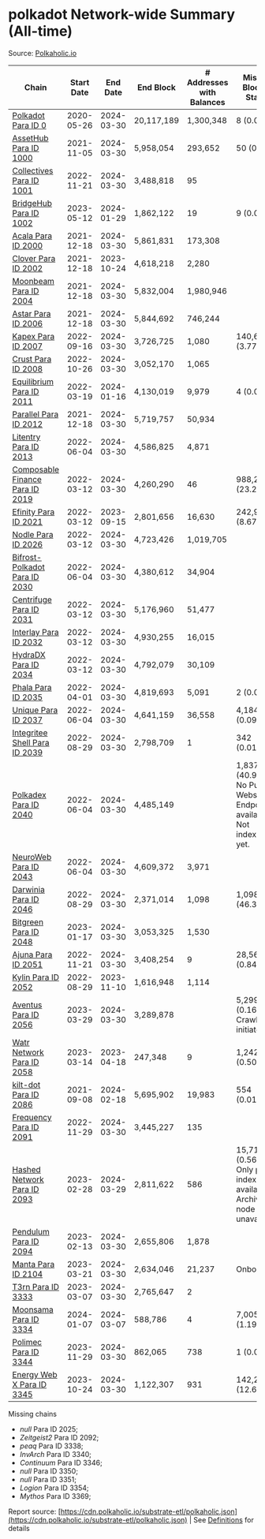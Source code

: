 # polkadot Network-wide Summary (All-time)

Source: [Polkaholic.io](https://polkaholic.io)


| Chain            | Start Date | End Date | End Block | # Addresses with Balances | Missing Blocks / Status |
| ---------------- | ---------- | ---------| --------- | ------------------------- | ----------------------- |
| [Polkadot Para ID 0](/polkadot/0-polkadot) | 2020-05-26 | 2024-03-30 | 20,117,189 |  1,300,348 | 8 (0.00%)  |
| [AssetHub Para ID 1000](/polkadot/1000-assethub) | 2021-11-05 | 2024-03-30 | 5,958,054 |  293,652 | 50 (0.00%)  |
| [Collectives Para ID 1001](/polkadot/1001-collectives) | 2022-11-21 | 2024-03-30 | 3,488,818 |  95 |    |
| [BridgeHub Para ID 1002](/polkadot/1002-bridgehub) | 2023-05-12 | 2024-01-29 | 1,862,122 |  19 | 9 (0.00%)  |
| [Acala Para ID 2000](/polkadot/2000-acala) | 2021-12-18 | 2024-03-30 | 5,861,831 |  173,308 |    |
| [Clover Para ID 2002](/polkadot/2002-clover) | 2021-12-18 | 2023-10-24 | 4,618,218 |  2,280 |    |
| [Moonbeam Para ID 2004](/polkadot/2004-moonbeam) | 2021-12-18 | 2024-03-30 | 5,832,004 |  1,980,946 |    |
| [Astar Para ID 2006](/polkadot/2006-astar) | 2021-12-18 | 2024-03-30 | 5,844,692 |  746,244 |    |
| [Kapex Para ID 2007](/polkadot/2007-kapex) | 2022-09-16 | 2024-03-30 | 3,726,725 |  1,080 | 140,668 (3.77%)  |
| [Crust Para ID 2008](/polkadot/2008-crust) | 2022-10-26 | 2024-03-30 | 3,052,170 |  1,065 |    |
| [Equilibrium Para ID 2011](/polkadot/2011-equilibrium) | 2022-03-19 | 2024-01-16 | 4,130,019 |  9,979 | 4 (0.00%)  |
| [Parallel Para ID 2012](/polkadot/2012-parallel) | 2021-12-18 | 2024-03-30 | 5,719,757 |  50,934 |    |
| [Litentry Para ID 2013](/polkadot/2013-litentry) | 2022-06-04 | 2024-03-30 | 4,586,825 |  4,871 |    |
| [Composable Finance Para ID 2019](/polkadot/2019-composable) | 2022-03-12 | 2024-03-30 | 4,260,290 |  46 | 988,228 (23.20%)  |
| [Efinity Para ID 2021](/polkadot/2021-efinity) | 2022-03-12 | 2023-09-15 | 2,801,656 |  16,630 | 242,949 (8.67%)  |
| [Nodle Para ID 2026](/polkadot/2026-nodle) | 2022-03-12 | 2024-03-30 | 4,723,426 |  1,019,705 |    |
| [Bifrost-Polkadot Para ID 2030](/polkadot/2030-bifrost) | 2022-06-04 | 2024-03-30 | 4,380,612 |  34,904 |    |
| [Centrifuge Para ID 2031](/polkadot/2031-centrifuge) | 2022-03-12 | 2024-03-30 | 5,176,960 |  51,477 |    |
| [Interlay Para ID 2032](/polkadot/2032-interlay) | 2022-03-12 | 2024-03-30 | 4,930,255 |  16,015 |    |
| [HydraDX Para ID 2034](/polkadot/2034-hydradx) | 2022-03-12 | 2024-03-30 | 4,792,079 |  30,109 |    |
| [Phala Para ID 2035](/polkadot/2035-phala) | 2022-04-01 | 2024-03-30 | 4,819,693 |  5,091 | 2 (0.00%)  |
| [Unique Para ID 2037](/polkadot/2037-unique) | 2022-06-04 | 2024-03-30 | 4,641,159 |  36,558 | 4,184 (0.09%)  |
| [Integritee Shell Para ID 2039](/polkadot/2039-integritee) | 2022-08-29 | 2024-03-30 | 2,798,709 |  1 | 342 (0.01%)  |
| [Polkadex Para ID 2040](/polkadot/2040-polkadex) | 2022-06-04 | 2024-03-30 | 4,485,149 |   | 1,837,143 (40.96%) No Public Websocket Endpoint available: Not indexing yet. |
| [NeuroWeb Para ID 2043](/polkadot/2043-neuroweb) | 2022-06-04 | 2024-03-30 | 4,609,372 |  3,971 |    |
| [Darwinia Para ID 2046](/polkadot/2046-darwinia) | 2022-08-29 | 2024-03-30 | 2,371,014 |  1,098 | 1,098,047 (46.31%)  |
| [Bitgreen Para ID 2048](/polkadot/2048-bitgreen) | 2023-01-17 | 2024-03-30 | 3,053,325 |  1,530 |    |
| [Ajuna Para ID 2051](/polkadot/2051-ajuna) | 2022-11-21 | 2024-03-30 | 3,408,254 |  9 | 28,565 (0.84%)  |
| [Kylin Para ID 2052](/polkadot/2052-kylin) | 2022-08-29 | 2023-11-10 | 1,616,948 |  1,114 |    |
| [Aventus Para ID 2056](/polkadot/2056-aventus) | 2023-03-29 | 2024-03-30 | 3,289,878 |   | 5,299 (0.16%) Crawling initiated |
| [Watr Network Para ID 2058](/polkadot/2058-watr) | 2023-03-14 | 2023-04-18 | 247,348 |  9 | 1,242 (0.50%)  |
| [kilt-dot Para ID 2086](/polkadot/2086-kilt) | 2021-09-08 | 2024-02-18 | 5,695,902 |  19,983 | 554 (0.01%)  |
| [Frequency Para ID 2091](/polkadot/2091-frequency) | 2022-11-29 | 2024-03-30 | 3,445,227 |  135 |    |
| [Hashed Network Para ID 2093](/polkadot/2093-hashed) | 2023-02-28 | 2024-03-29 | 2,811,622 |  586 | 15,715 (0.56%) Only partial index available: Archive node unavailable |
| [Pendulum Para ID 2094](/polkadot/2094-pendulum) | 2023-02-13 | 2024-03-30 | 2,655,806 |  1,878 |    |
| [Manta Para ID 2104](/polkadot/2104-manta) | 2023-03-21 | 2024-03-30 | 2,634,046 |  21,237 |   Onboarding |
| [T3rn Para ID 3333](/polkadot/3333-t3rn) | 2023-03-07 | 2024-03-30 | 2,765,647 |  2 |    |
| [Moonsama Para ID 3334](/polkadot/3334-moonsama) | 2024-01-07 | 2024-03-07 | 588,786 |  4 | 7,005 (1.19%)  |
| [Polimec Para ID 3344](/polkadot/3344-polimec) | 2023-11-29 | 2024-03-30 | 862,065 |  738 | 1 (0.00%)  |
| [Energy Web X Para ID 3345](/polkadot/3345-energywebx) | 2023-10-24 | 2024-03-30 | 1,122,307 |  931 | 142,272 (12.68%)  |

Missing chains


* *null* Para ID 2025; 
* *Zeitgeist2* Para ID 2092; 
* *peaq* Para ID 3338; 
* *InvArch* Para ID 3340; 
* *Continuum* Para ID 3346; 
* *null* Para ID 3350; 
* *null* Para ID 3351; 
* *Logion* Para ID 3354; 
* *Mythos* Para ID 3369; 

Report source: [https://cdn.polkaholic.io/substrate-etl/polkaholic.json](https://cdn.polkaholic.io/substrate-etl/polkaholic.json) | See [Definitions](/DEFINITIONS.md) for details
